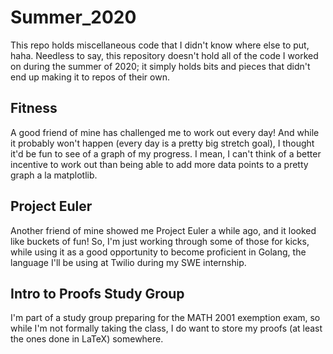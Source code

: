 # Summer_2020
This repo holds miscellaneous code that I didn't know where else to put, haha. Needless to say, this repository doesn't hold all of the code I worked on during the summer of 2020; it simply holds bits and pieces that didn't end up making it to repos of their own.

## Fitness
A good friend of mine has challenged me to work out every day! And while it probably won't happen (every day is a pretty big stretch goal), I thought it'd be fun to see of a graph of my progress. I mean, I can't think of a better incentive to work out than being able to add more data points to a pretty graph a la matplotlib.

## Project Euler
Another friend of mine showed me Project Euler a while ago, and it looked like buckets of fun! So, I'm just working through some of those for kicks, while using it as a good opportunity to become proficient in Golang, the language I'll be using at Twilio during my SWE internship.

## Intro to Proofs Study Group
I'm part of a study group preparing for the MATH 2001 exemption exam, so while I'm not formally taking the class, I do want to store my proofs (at least the ones done in LaTeX) somewhere.
